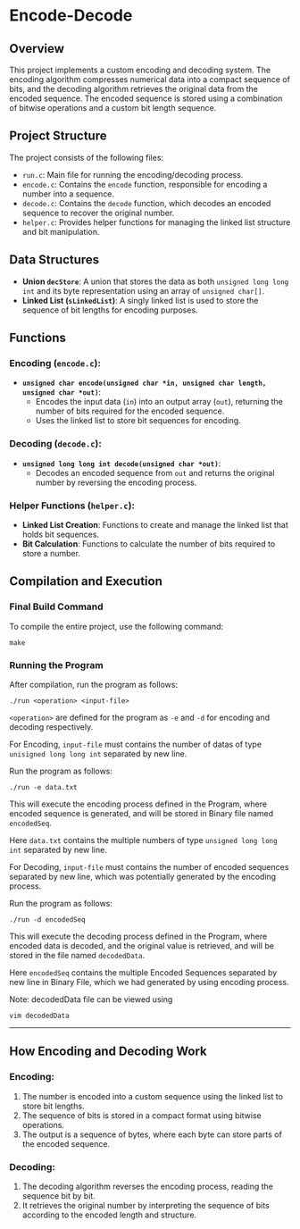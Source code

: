 # Encode-Decode

## Overview

This project implements a custom encoding and decoding system. The encoding algorithm compresses numerical data into a compact sequence of bits, and the decoding algorithm retrieves the original data from the encoded sequence. The encoded sequence is stored using a combination of bitwise operations and a custom bit length sequence.

## Project Structure

The project consists of the following files:

- `run.c`: Main file for running the encoding/decoding process.
- `encode.c`: Contains the `encode` function, responsible for encoding a number into a sequence.
- `decode.c`: Contains the `decode` function, which decodes an encoded sequence to recover the original number.
- `helper.c`: Provides helper functions for managing the linked list structure and bit manipulation.

## Data Structures

- **Union `decStore`**: A union that stores the data as both `unsigned long long int` and its byte representation using an array of `unsigned char[]`.
- **Linked List (`sLinkedList`)**: A singly linked list is used to store the sequence of bit lengths for encoding purposes.

## Functions

### Encoding (`encode.c`):
- **`unsigned char encode(unsigned char *in, unsigned char length, unsigned char *out)`**:
    - Encodes the input data (`in`) into an output array (`out`), returning the number of bits required for the encoded sequence.
    - Uses the linked list to store bit sequences for encoding.

### Decoding (`decode.c`):
- **`unsigned long long int decode(unsigned char *out)`**:
    - Decodes an encoded sequence from `out` and returns the original number by reversing the encoding process.

### Helper Functions (`helper.c`):
- **Linked List Creation**: Functions to create and manage the linked list that holds bit sequences.
- **Bit Calculation**: Functions to calculate the number of bits required to store a number.

## Compilation and Execution

### Final Build Command

To compile the entire project, use the following command:

```
make
```

### Running the Program

After compilation, run the program as follows:

```
./run <operation> <input-file>
```

`<operation>` are defined for the program as `-e` and `-d` for encoding and decoding respectively.

For Encoding, `input-file` must contains the number of datas of type `unisigned long long int` separated by new line.

Run the program as follows:

```
./run -e data.txt
```

This will execute the encoding process defined in the Program, where encoded sequence is generated, and will be stored in Binary file named `encodedSeq`.

Here `data.txt` contains the multiple numbers of type `unsigned long long int` separated by new line.


For Decoding, `input-file` must contains the number of encoded sequences separated by new line, which was potentially generated by the encoding process.

Run the program as follows:

```
./run -d encodedSeq
```

This will execute the decoding process defined in the Program, where encoded data is decoded, and the original value is retrieved, and will be stored in the file named `decodedData`.

Here `encodedSeq` contains the multiple Encoded Sequences separated by new line in Binary File, which we had generated by using encoding process.

Note: decodedData file can be viewed using
```
vim decodedData
```


---

## How Encoding and Decoding Work

### Encoding:
1. The number is encoded into a custom sequence using the linked list to store bit lengths.
2. The sequence of bits is stored in a compact format using bitwise operations.
3. The output is a sequence of bytes, where each byte can store parts of the encoded sequence.

### Decoding:
1. The decoding algorithm reverses the encoding process, reading the sequence bit by bit.
2. It retrieves the original number by interpreting the sequence of bits according to the encoded length and structure.
